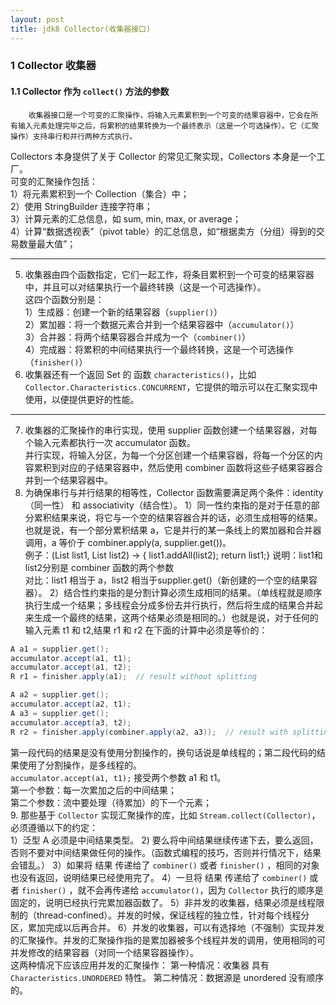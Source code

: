 ```yaml
---
layout: post
title: jdk8 Collector(收集器接口)
---
```

### 1 Collector 收集器
#### 1.1 Collector 作为 `collect()` 方法的参数
        收集器接口是一个可变的汇聚操作，将输入元素累积到一个可变的结果容器中，它会在所有输入元素处理完毕之后，将累积的结果转换为一个最终表示（这是一个可选操作）。它（汇聚操作）支持串行和并行两种方式执行。  
Collectors 本身提供了关于 Collector 的常见汇聚实现，Collectors 本身是一个工厂。  
可变的汇聚操作包括：  
1）将元素累积到一个 Collection（集合）中；  
2）使用 StringBuilder 连接字符串；  
3）计算元素的汇总信息，如 sum, min, max, or average；  
4）计算“数据透视表”（pivot table）的汇总信息，如“根据卖方（分组）得到的交易数量最大值”；  

----------------------------------------

5. 收集器由四个函数指定，它们一起工作，将条目累积到一个可变的结果容器中，并且可以对结果执行一个最终转换（这是一个可选操作）。  
这四个函数分别是：  
1）生成器：创建一个新的结果容器（`supplier()`）  
2）累加器：将一个数据元素合并到一个结果容器中（`accumulator()`）  
3）合并器：将两个结果容器合并成为一个（`combiner()`）  
4）完成器：将累积的中间结果执行一个最终转换，这是一个可选操作（`finisher()`）  
6. 收集器还有一个返回 Set<Characteristics > 的 函数 `characteristics()`，比如 `Collector.Characteristics.CONCURRENT`，它提供的暗示可以在汇聚实现中使用，以便提供更好的性能。

----------------------------------------

7. 收集器的汇聚操作的串行实现，使用 supplier 函数创建一个结果容器，对每个输入元素都执行一次 accumulator 函数。  
并行实现，将输入分区，为每一个分区创建一个结果容器，将每一个分区的内容累积到对应的子结果容器中，然后使用 combiner 函数将这些子结果容器合并到一个结果容器中。
8. 为确保串行与并行结果的相等性，Collector 函数需要满足两个条件：identity（同一性） 和 associativity（结合性）。
1）同一性约束指的是对于任意的部分累积结果来说，将它与一个空的结果容器合并的话，必须生成相等的结果。也就是说，有一个部分累积结果 a，它是并行的某一条线上的累加器和合并器调用，a 等价于 combiner.apply(a, supplier.get())。   
例子：(List<String> list1, List<String> list2) -> { list1.addAll(list2); return list1;}
说明：list1和list2分别是 combiner 函数的两个参数  
对比：list1 相当于 a，list2 相当于supplier.get()（新创建的一个空的结果容器）。
2）结合性约束指的是分割计算必须生成相同的结果。（单线程就是顺序执行生成一个结果；多线程会分成多份去并行执行，然后将生成的结果合并起来生成一个最终的结果，这两个结果必须是相同的。）也就是说，对于任何的输入元素 t1 和 t2,结果 r1 和 r2 在下面的计算中必须是等价的：

```java
A a1 = supplier.get();
accumulator.accept(a1, t1);
accumulator.accept(a1, t2);
R r1 = finisher.apply(a1);  // result without splitting

A a2 = supplier.get();
accumulator.accept(a2, t1);
A a3 = supplier.get();
accumulator.accept(a3, t2);
R r2 = finisher.apply(combiner.apply(a2, a3));  // result with splitting
```  
第一段代码的结果是没有使用分割操作的，换句话说是单线程的；第二段代码的结果使用了分割操作，是多线程的。  
`accumulator.accept(a1, t1);` 接受两个参数 a1 和 t1。  
第一个参数：每一次累加之后的中间结果；  
第二个参数：流中要处理（待累加）的下一个元素；  
9. 那些基于 `Collector` 实现汇聚操作的库，比如 `Stream.collect(Collector)`，必须遵循以下的约定：  
1）泛型 A 必须是中间结果类型。
2) 要么将中间结果继续传递下去，要么返回，否则不要对中间结果做任何的操作。（函数式编程的技巧，否则并行情况下，结果会错乱。）
3）如果将 结果 传递给了 `combiner()` 或者 `finisher()` ，相同的对象也没有返回，说明结果已经使用完了。
4）一旦将 结果 传递给了 `combiner()` 或者 `finisher()` ，就不会再传递给 `accumulator()`，因为 `Collector` 执行的顺序是固定的，说明已经执行完累加器函数了。
5）非并发的收集器，结果必须是线程限制的（thread-confined）。并发的时候，保证线程的独立性，针对每个线程分区，累加完成以后再合并。
6）并发的收集器，可以有选择地（不强制）实现并发的汇聚操作。并发的汇聚操作指的是累加器被多个线程并发的调用，使用相同的可并发修改的结果容器（对同一个结果容器操作）。  
这两种情况下应该应用并发的汇聚操作：
第一种情况：收集器 具有 `Characteristics.UNORDERED`  特性。
第二种情况：数据源是 unordered 没有顺序的。


